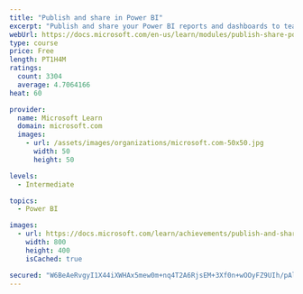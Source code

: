 ```yaml
---
title: "Publish and share in Power BI"
excerpt: "Publish and share your Power BI reports and dashboards to teammates in your organization or to everyone on the web."
webUrl: https://docs.microsoft.com/en-us/learn/modules/publish-share-power-bi/
type: course
price: Free
length: PT1H4M
ratings:
  count: 3304
  average: 4.7064166
heat: 60

provider:
  name: Microsoft Learn
  domain: microsoft.com
  images:
    - url: /assets/images/organizations/microsoft.com-50x50.jpg
      width: 50
      height: 50

levels:
  - Intermediate

topics:
  - Power BI

images:
  - url: https://docs.microsoft.com/learn/achievements/publish-and-share-with-power-bi-desktop-social.png
    width: 800
    height: 400
    isCached: true

secured: "W6BeAeRvgyI1X44iXWHAx5mew0m+nq4T2A6RjsEM+3Xf0n+wOOyFZ9UIh/pAlyMyccc6NESAi6zIkN9iYgGuKbsDcOTPrBcB8l/oSffgUJlvU3GnkFRCfqedBxfXHcpeVbSVvwxYbAS41dh+3mwm1t5k8AGk/hMqYdytrbDOR4bNDoEb3IPu+0DXUMGgvNGmQ3OQkIRFtUHFw5iOCj+sv4YxclNyf+QTRy5V2SaTd9kFApnBtNNurCIJd6VoekAKssHZ+z4UWpB/RQIBjusOm6gNiFIa56HZJGA0nqj4oB9dqK/22mH1I4GyL4Xckj1sRtWyOCi87edVn2uiz9CgbS/98ZVrIq7DxpkcpRt7VlkXuuG8iKemB/GRMSmI+Nj1XfC4ss+NXM0SiCGuzz/6GkcmYAtTKB35scykAGJwur0=;xPjwL275s8TaNwdAOWhoSw=="
---
```


